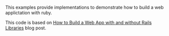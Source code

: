This examples provide implementations to demonstrate how to build a web applictation with ruby.

This code is based on [How to Build a Web App with and without Rails Libraries](https://shopify.engineering/building-web-app-ruby-rails "Visit Shopify Engineering blog post") blog post.
